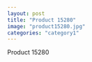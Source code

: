 ```yaml
---
layout: post
title: "Product 15280"
image: "product15280.jpg"
categories: "category1"
---
```

Product 15280
